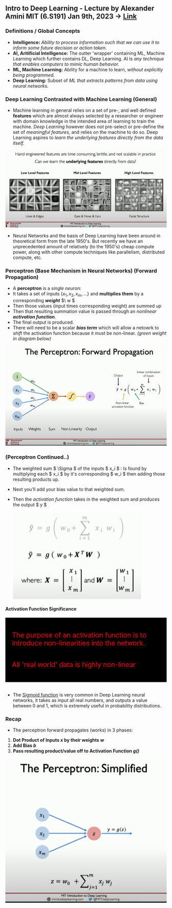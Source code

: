 ## Intro to Deep Learning - Lecture by Alexander Amini MIT (6.S191) Jan 9th, 2023 -> [Link](https://www.youtube.com/watch?v=QDX-1M5Nj7s)

### Definitions / Global Concepts

- **Intelligence:** _Ability to process information such that we can use it to inform some future decision or action taken._
- **AI, Aritificial Intelligence:** The outter 'wrapper' containing ML, Machine Learning which further contains DL, Deep Learning. AI Is _any technique that enables computers to mimic human behavior._
- **ML, Machine Learning:** Ability for a machine to learn, _without explicitly being programmed._
- **Deep Learning:** Subset of _ML that extracts patterns from data using neural networks._

### Deep Learning Contrasted with Machine Learning (General)

- Machine learning in general relies on a set of pre-, and well defined **features** which are almost always selected by a researcher or engineer with domain knowledge in the intended area of learning to train the machine. _Deep Learning_ however does _not_ pre-select or pre-define the set of _meaningful features,_ and relies on the machine to do so. Deep Learning aspires to _learn the underlying features directly from the data itself._

![mit_dl_intro_1.png](./images/mit_dl_intro_1.png)

- Neural Networks and the basis of Deep Learning have been around in theoretical form from the late 1950's. But recently we have an unprecedented amount of relatively (to the 1950's) cheap compute power, along with other compute techniques like parallelism, distributed compute, etc.

### Perceptron (Base Mechanism in Neural Networks) (Forward Propagation)

- A **perceptron** is a _single neuron:_
- It takes a set of inputs $\{ x_1, x_2, x_m, ... \}$ and **multiplies them** by a corresponding **_weight_** $\ w $
- Then those values (input times corresponding weight) are summed up
- Then that resulting summation value is passed through an _nonlinear_ **_activation function_**.
- The final output is produced.
- There will need to be a scalar **_bias term_** which will allow a netowrk to _shift_ the activation function because it must be non-linear. _(green weight in diagram below)_

![mit_dl_intro_2.png](./images/mit_dl_intro_2.png)

### (Perceptron Continued..)

- The weighted sum $ \Sigma $ of the inputs $ x_i $ : Is found by multiplying each $ x_i $ by it's corresponding $ w_i $ then adding those resulting products up.
- Next you'll add your bias value to that weighted sum.
- Then the _activation function_ takes in the weighted sum and produces the output $ y $

  ![mit_dl_intro_3.png](./images/mit_dl_intro_3.png)

#### Activation Function Significance

<div style="display:flex; flex-direction:column; font-size:1.5em; color:red; background-color:black; padding:1em; " >
  <p>
    The purpose of an activation function is to introduce non-linearities into the network.
  </p>
  <p>
    All 'real world' data is highly non-linear
  </p>
</div>

<br/>

- The [Sigmoid function](https://en.wikipedia.org/wiki/Sigmoid_function) is very common in Deep Learning neural networks, it takes as input all real numbers, and outputs a value between 0 and 1, which is extremely useful in probability distributions.

### Recap

- The perceptron forward propagates (works) in 3 phases:
<ol>
<li> <b>Dot Product of Inputs <i>x</i> by their weights <i>w</i></b>
<li> <b>Add Bias <i>b</i></b>
<li> <b>Pass resulting product/value off to Activation Function <i>g()</i></b>
</ol>

![perceptron_simplified](./images/perceptron_simplified_1.png)

